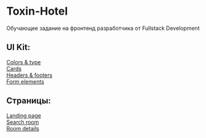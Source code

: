 # Toxin-Hotel
Обучающее задание на фронтенд разработчика от Fullstack Development
## UI Kit:
[Colors & type](https://aleksryab.github.io/toxin-hotel/dist/colors-type.html)<br />
[Cards](https://aleksryab.github.io/toxin-hotel/dist/cards.html)<br />
[Headers & footers](https://aleksryab.github.io/toxin-hotel/dist/headers-footers.html)<br />
[Form elements](https://aleksryab.github.io/toxin-hotel/dist/form-elements.html)<br />
## Страницы:
[Landing page](https://aleksryab.github.io/toxin-hotel/dist/index.html)<br />
[Search room](https://aleksryab.github.io/toxin-hotel/dist/search-room.html)<br />
[Room details](https://aleksryab.github.io/toxin-hotel/dist/room-details.html)<br />